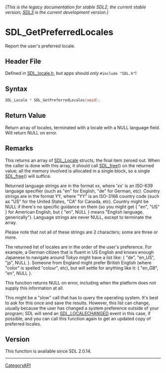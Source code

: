 ###### (This is the legacy documentation for stable SDL2, the current stable version; [SDL3](https://wiki.libsdl.org/SDL3/) is the current development version.)
# SDL_GetPreferredLocales

Report the user's preferred locale.

## Header File

Defined in [SDL_locale.h](https://github.com/libsdl-org/SDL/blob/SDL2/include/SDL_locale.h), but apps should _only_ `#include "SDL.h"`!

## Syntax

```c
SDL_Locale * SDL_GetPreferredLocales(void);

```

## Return Value

Return array of locales, terminated with a locale with a NULL language
field. Will return NULL on error.

## Remarks

This returns an array of [SDL_Locale](SDL_Locale) structs, the final item
zeroed out. When the caller is done with this array, it should call
[SDL_free](SDL_free)() on the returned value; all the memory involved is
allocated in a single block, so a single [SDL_free](SDL_free)() will
suffice.

Returned language strings are in the format xx, where 'xx' is an ISO-639
language specifier (such as "en" for English, "de" for German, etc).
Country strings are in the format YY, where "YY" is an ISO-3166 country
code (such as "US" for the United States, "CA" for Canada, etc). Country
might be NULL if there's no specific guidance on them (so you might get {
"en", "US" } for American English, but { "en", NULL } means "English
language, generically"). Language strings are never NULL, except to
terminate the array.

Please note that not all of these strings are 2 characters; some are three
or more.

The returned list of locales are in the order of the user's preference. For
example, a German citizen that is fluent in US English and knows enough
Japanese to navigate around Tokyo might have a list like: { "de", "en_US",
"jp", NULL }. Someone from England might prefer British English (where
"color" is spelled "colour", etc), but will settle for anything like it: {
"en_GB", "en", NULL }.

This function returns NULL on error, including when the platform does not
supply this information at all.

This might be a "slow" call that has to query the operating system. It's
best to ask for this once and save the results. However, this list can
change, usually because the user has changed a system preference outside of
your program; SDL will send an [SDL_LOCALECHANGED](SDL_LOCALECHANGED) event
in this case, if possible, and you can call this function again to get an
updated copy of preferred locales.

## Version

This function is available since SDL 2.0.14.

----
[CategoryAPI](CategoryAPI)

